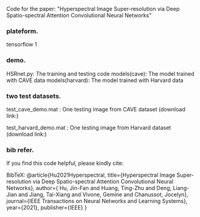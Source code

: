Code for the paper: "Hyperspectral Image Super-resolution via Deep Spatio-spectral Attention Convolutional Neural Networks"

### plateform.
tensorflow 1


### demo.
HSRnet.py: The training and testing code
models(cave): The model trained with CAVE data
models(harvard): The model trained with Harvard data

### two test datasets.
test_cave_demo.mat : One testing image from CAVE dataset 
(download link:)

test_harvard_demo.mat : One testing image from Harvard dataset 
(download link:)


### bib refer.
If you find this code helpful, please kindly cite:

BibTeX:
    @article{Hu2021Hyperspectral,
      title={Hyperspectral Image Super-resolution via Deep Spatio-spectral Attention Convolutional Neural Networks},
      author={ Hu, Jin-Fan and Huang, Ting-Zhu and Deng, Liang-Jian and Jiang, Tai-Xiang and Vivone, Gemine and Chanussot, Jocelyn},
      journal={IEEE Transactions on Neural Networks and Learning Systems},
      year={2021},
      publisher={IEEE}
    }
